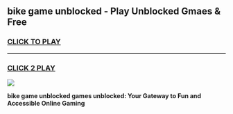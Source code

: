 
## bike game unblocked - Play Unblocked Gmaes & Free
<h3>
<a href="https://news.freeplayer.one?title=bike_game_unblocked&ref=23F">CLICK TO PLAY</a></h3>
<hr>

<h3>
<a href="https://news.freeplayer.one?title=bike_game_unblocked&ref=23F">CLICK 2 PLAY</a>
  
</h3>

<a href="https://news.freeplayer.one?title=bike_game_unblocked&ref=23F/"><img src="https://clearcache.store/games.png"></a>


**bike game unblocked games unblocked: Your Gateway to Fun and Accessible Online Gaming**
